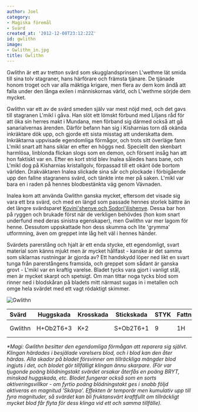 ```yaml
---
author: Joel
category:
- Magiska föremål
- Svärd
created_at: '2012-12-08T23:12:22Z'
id: gwlithn
image:
- Gwlithn_in.jpg
title: Gwlithn
---
```

Gwlithn är ett av tretton svärd som skugglandsprinsen L'wethme lät smida till sina tolv stagraner, hans härförare och främsta tjänare. De tjänade honom troget och var alla mäktiga krigare, men flera av dem kom ändå att falla under den långa exilen i människornas värld, och L'wethme sörjde dem mycket.

Gwlithn var ett av de svärd smeden själv var mest nöjd med, och det gavs till stagranen L'mikl i gåva. Han slöt ett lömskt förbund med Liljans råd för att öka sin herres makt i Mundana, men förband sig därmed också att gå sanarialvernas ärenden. Därför befann han sig i Kisharnias torn då okända inkräktare dök upp, och gjorde ett sista misstag att underskatta dem. Inkräktarna uppvisade egendomliga förmågor, och trots sitt överläge fann L'mikl snart att hans siklar en efter en höggs ned. Speciellt den skenbart harmlösa, linblonda flickan slogs som en demon, och försent insåg han att hon faktiskt var en. Efter en kort strid blev Inalea således hans bane, och L'mikl dog på Kisharnias kristallgolv, förpassad till ett okänt öde bortom världen. Drakväktaren Inalea slickade sina sår och plockade i förbigående upp den fallne stagranens svärd, och tänkte inte mer på saken. L'mikl var bara en i raden på hennes blodbestänkta väg genom Vävnaden.

Inalea kom att använda Gwlithn ganska mycket, eftersom det visade sig vara ett bra svärd, och med en längd som passade hennes storlek bättre än det längre svärdsparet [Kovini'shenye och Sodori'ilishenye]. Dessa bar hon på ryggen och brukade först när de verkligen behövdes (hon kom snart underfund med deras sinistra egenskaper), men Gwlithn var mer lagom för henne. Dessutom uppskattade hon dess skumma och lite 'grymma' utformning, även om greppet inte låg helt väl i hennes händer.

Svärdets parerstång och hjalt är ett enda stycke, ett egendomligt, svart material som känns mjukt men är mycket hållfast - kanske är det samma som siklarnas rustningar är gjorda av? Ett handskydd löper ned likt en svart tunga från parerstångens framsida, och greppet som sådant är ganska grovt - L'mikl var en kraftig varelse. Bladet tycks vara gjort i vanligt stål, men är mycket skarpt och spetsigt. Om man tittar noga tycks blod som rinner ned i blodskåran på bladets mitt närmast sugas in i metallen och omge hela svärdet med ett vagt rödaktigt skimmer.

![Gwlithn]

| Svärd   | Huggskada | Krosskada | Stickskada | STYK | Fattn | BRYT | SI  | Längd | Vikt   | Pris |
|:--------|-----------|-----------|------------|------|-------|------|-----|-------|--------|------|
| Gwlithn | H+Ob2T6+3 | K+2       | S+Ob2T6+1  | 9    | 1H    | 16   | 3/3 | 91 cm | 1,2 kg | \-   |

*\*Magi: Gwlithn besitter den egendomliga förmågan att reparera sig självt. Klingan härdades i besjälade varelsers blod, och i blod kan den åter härdas. Alla skador på bladet försvinner om tillräckliga mängder blod ingjuts i det, och blodet gör tillfälligt klingan ännu skarpare. (För var tjugonde poäng blödningstakt svärdet orsakar återfås en poäng BRYT, minskad huggskada, etc. Blodet fungerar också som en sorts aktiveringsvillkor - om fyrtio poäng blödningstakt ges i snabb följd aktiveras en magnitud 'Skärpa'. Effekten är temporär men kumulativ upp till fyra magnituder, så svärdet kan bli fruktansvärt kraftfullt om tillräckligt mycket blod får flyta för dess klinga vid ett och samma tillfälle).*

  [Kovini'shenye och Sodori'ilishenye]: Kovinishenye_och_Sodoriilishenye
  [Gwlithn]: Gwlithn_in.jpg "Gwlithn"